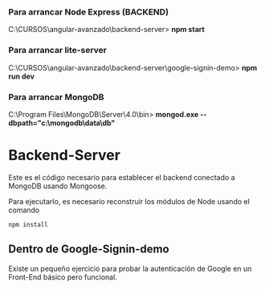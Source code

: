 ### Para arrancar Node Express (BACKEND)
C:\CURSOS\angular-avanzado\backend-server> **npm start**

### Para arrancar lite-server
C:\CURSOS\angular-avanzado\backend-server\google-signin-demo> **npm run dev**

### Para arrancar MongoDB
C:\Program Files\MongoDB\Server\4.0\bin> **mongod.exe --dbpath="c:\mongodb\data\db"**

# Backend-Server

Este es el código necesario para establecer el backend
conectado a MongoDB usando Mongoose.

Para ejecutarlo, es necesario reconstruir los módulos
de Node usando el comando

```
npm install
```

## Dentro de Google-Signin-demo
Existe un pequeño ejercicio para probar la
autenticación de Google en un Front-End básico pero funcional.
